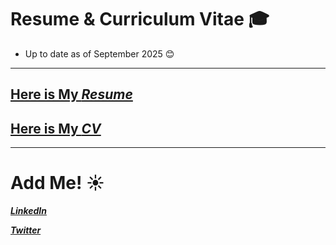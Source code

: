 #  Resume & Curriculum Vitae 🎓
- Up to date as of September 2025 😊
---

## [Here is My ***Resume***](https://github.com/angelesmarinbatana/CV-and-Resume/blob/main/Resume/Resume_AngelesMarinBatana.pdf)

## [Here is My ***CV***](https://github.com/angelesmarinbatana/CV-and-Resume/blob/main/CV/CV_AngelesMarinBatana.pdf)
---

# Add Me! ☀️

[***LinkedIn***](https://www.linkedin.com/in/angeles-marin-batana/) 

[***Twitter***](https://x.com/marinbatana)

